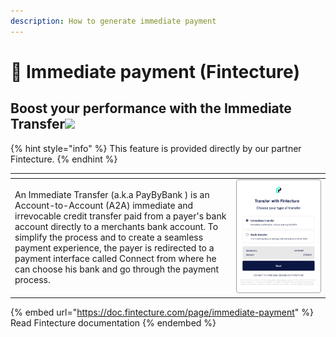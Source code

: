 ```yaml
---
description: How to generate immediate payment
---
```


# 🚧 Immediate payment (Fintecture)

## Boost your performance with the Immediate Transfer![](https://assets-test.fintecture.com/api/img/immediate\_payment.svg)

{% hint style="info" %}
This feature is provided directly by our partner Fintecture.
{% endhint %}

<table data-header-hidden><thead><tr><th width="340"></th><th></th></tr></thead><tbody><tr><td><p></p><p></p><p></p><p></p><p></p><p></p><p>An Immediate Transfer (a.k.a PayByBank ) is an Account-to-Account (A2A) immediate and irrevocable credit transfer paid from a payer's bank account directly to a merchants bank account. To simplify the process and to create a seamless payment experience, the payer is redirected to a payment interface called Connect from where he can choose his bank and go through the payment process. </p><p></p><p></p><p></p><p></p><p></p><p></p><p></p><p></p><p></p><p> </p></td><td><img src="../../.gitbook/assets/en-header-virement-immediat.png" alt=""></td></tr></tbody></table>

{% embed url="https://doc.fintecture.com/page/immediate-payment" %}
Read Fintecture documentation
{% endembed %}
